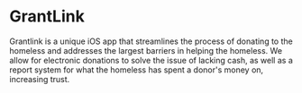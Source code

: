 # GrantLink

Grantlink is a unique iOS app that streamlines the process of donating to the homeless and addresses the largest barriers in helping the homeless. We allow for electronic donations to solve the issue of lacking cash, as well as a report system for what the homeless has spent a donor's money on, increasing trust. 
